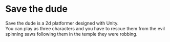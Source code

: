 # Save the dude
Save the dude is a 2d platformer designed with Unity. <br>
You can play as three characters and you have to rescue them from the evil spinning saws following them in the temple they were robbing.